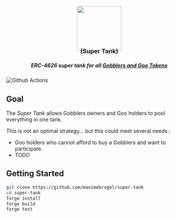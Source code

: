<h3 align="center"><img src="https://img.icons8.com/color/344/tank.png" width="120"/></h3>

<h3 align="center" style="margin-top:-25px">(Super Tank)</h3>

<h5 align="center"> ERC-4626 super tank for all <a href="https://github.com/artgobblers/art-gobblers">Gobblers and Goo Tokens</a> </h5>

![Github Actions](https://github.com/maximebrugel/super-tank/workflows/CI/badge.svg)

## Goal

The *Super Tank* allows Gobblers owners and Goo holders to pool everything in one tank.

This is not an optimal strategy... but this could meet several needs :
- Goo holders who cannot afford to buy a Gobblers and want to participate.
- TODO

## Getting Started

```sh
git clone https://github.com/maximebrugel/super-tank
cd super-tank
forge install
forge build
forge test
```